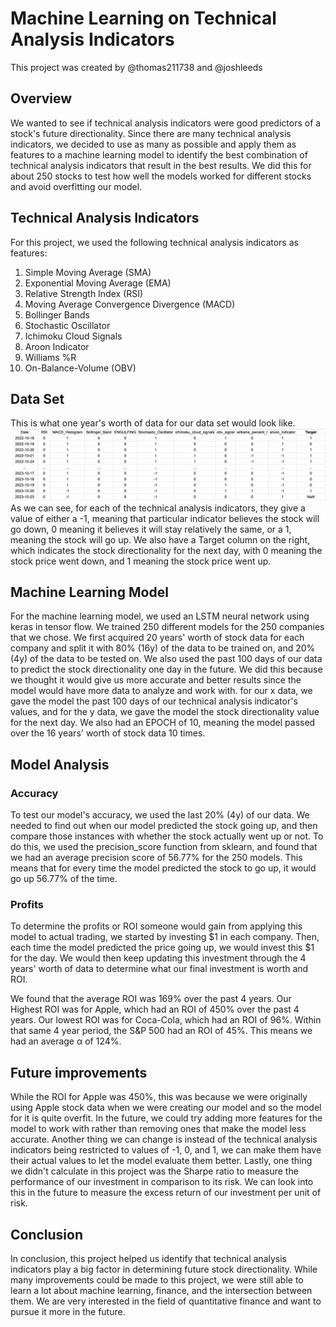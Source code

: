 # Machine Learning on Technical Analysis Indicators
This project was created by @thomas211738 and @joshleeds

## Overview
We wanted to see if technical analysis indicators were good predictors of a stock's future directionality. Since there are many technical analysis indicators, we decided to use as many as possible and apply them as features to a machine learning model to identify the best combination of technical analysis indicators that result in the best results. We did this for about 250 stocks to test how well the models worked for different stocks and avoid overfitting our model. 

## Technical Analysis Indicators
For this project, we used the following technical analysis indicators as features:

1. Simple Moving Average (SMA)
2. Exponential Moving Average (EMA)
3. Relative Strength Index (RSI)
4. Moving Average Convergence Divergence (MACD)
5. Bollinger Bands
6. Stochastic Oscillator
7. Ichimoku Cloud Signals
8. Aroon Indicator
9. Williams %R
10. On-Balance-Volume (OBV)

## Data Set
This is what one year's worth of data for our data set would look like.
![Visual](TAIEX.png)
As we can see, for each of the technical analysis indicators, they give a value of either a -1, meaning that particular indicator believes the stock will go down, 0 meaning it believes it will stay relatively the same, or a 1, meaning the stock will go up. We also have a Target column on the right, which indicates the stock directionality for the next day, with 0 meaning the stock price went down, and 1 meaning the stock price went up. 

## Machine Learning Model
For the machine learning model, we used an LSTM neural network using keras in tensor flow. We trained 250 different models for the 250 companies that we chose. We first acquired 20 years' worth of stock data for each company and split it with 80% (16y) of the data to be trained on, and 20% (4y) of the data to be tested on. We also used the past 100 days of our data to predict the stock directionality one day in the future. We did this because we thought it would give us more accurate and better results since the model would have more data to analyze and work with. for our x data, we gave the model the past 100 days of our technical analysis indicator's values, and for the y data, we gave the model the stock directionality value for the next day. We also had an EPOCH of 10, meaning the model passed over the 16 years' worth of stock data 10 times. 

## Model Analysis

### Accuracy

To test our model's accuracy, we used the last 20% (4y) of our data. We needed to find out when our model predicted the stock going up, and then compare those instances with whether the stock actually went up or not. To do this, we used the precision_score function from sklearn, and found that we had an average precision score of 56.77% for the 250 models. This means that for every time the model predicted the stock to go up, it would go up 56.77% of the time.

### Profits

To determine the profits or ROI someone would gain from applying this model to actual trading, we started by investing $1 in each company. Then, each time the model predicted the price going up, we would invest this $1 for the day. We would then keep updating this investment through the 4 years' worth of data to determine what our final investment is worth and ROI.


We found that the average ROI was 169% over the past 4 years. Our Highest ROI was for Apple, which had an ROI of 450% over the past 4 years. Our lowest ROI was for Coca-Cola, which had an ROI of 96%. Within that same 4 year period, the S&P 500 had an ROI of 45%. This means we had an average α of 124%. 

## Future improvements

While the ROI for Apple was 450%, this was because we were originally using Apple stock data when we were creating our model and so the model for it is quite overfit. In the future, we could try adding more features for the model to work with rather than removing ones that make the model less accurate. Another thing we can change is instead of the technical analysis indicators being restricted to values of -1, 0, and 1, we can make them have their actual values to let the model evaluate them better. Lastly, one thing we didn't calculate in this project was the Sharpe ratio to measure the performance of our investment in comparison to its risk. We can look into this in the future to measure the excess return of our investment per unit of risk. 

## Conclusion

In conclusion, this project helped us identify that technical analysis indicators play a big factor in determining future stock directionality. While many improvements could be made to this project, we were still able to learn a lot about machine learning, finance, and the intersection between them. We are very interested in the field of quantitative finance and want to pursue it more in the future. 
